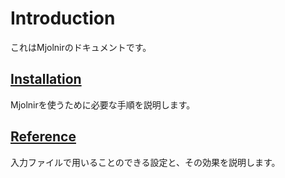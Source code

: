 # Introduction

これはMjolnirのドキュメントです。

## [Installation](Installation.md)

Mjolnirを使うために必要な手順を説明します。

## [Reference](Reference.md)

入力ファイルで用いることのできる設定と、その効果を説明します。
